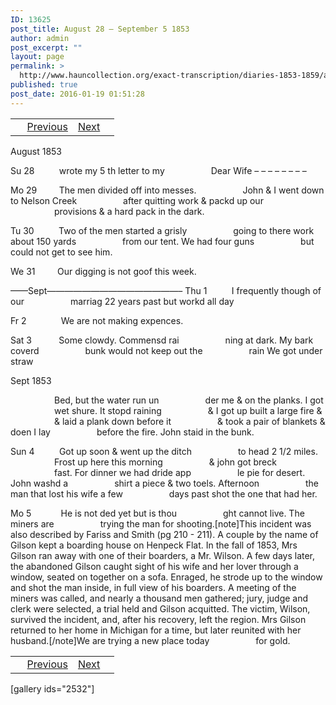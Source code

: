 ```yaml
---
ID: 13625
post_title: August 28 – September 5 1853
author: admin
post_excerpt: ""
layout: page
permalink: >
  http://www.hauncollection.org/exact-transcription/diaries-1853-1859/august-28-september-5-1853/
published: true
post_date: 2016-01-19 01:51:28
---
```

<table style="width: 100%;" align="center">
<tbody>
<tr>
<td> <a href="http://www.hauncollection.org/diaries-1853-1859/accounts-page-2/"><img class="" src="https://lh3.googleusercontent.com/-EFJpxxNiPNw/VqgtWBCZrMI/AAAAAAAAAFU/WfY4lPFWWkg/s800-Ic42/Soeb-Plain-Arrows-8-10px.png" alt="" width="10" height="10" /></a> <a href="http://www.hauncollection.org/diaries-1853-1859/august-22-august-28-1853/">Previous</a></td>
<td style="text-align: right;"><a href="http://www.hauncollection.org/diaries-1853-1859/september-6-september-13-1853/">Next</a> <a href="http://www.hauncollection.org/diaries-1853-1859/september-6-september-13-1853/"><img src="https://lh3.googleusercontent.com/-67k0cYlpXHw/VqgtWKz1MXI/AAAAAAAAAFU/k9PW_Piyurk/s800-Ic42/Soeb-Plain-Arrows-5-10px.png" alt="" width="10" height="10" /></a></td>
</tr>
</tbody>
</table>
August 1853

Su 28          wrote my 5 th letter to my
<span style="margin-left: 70px;">Dear Wife – – – – – – – –</span>

Mo 29         The men divided off into messes.
<span style="margin-left: 70px;">John &amp; I went down to Nelson Creek
<span style="margin-left: 70px;">after quitting work &amp; packd up our
<span style="margin-left: 70px;">provisions &amp; a hard pack in the dark.</span></span></span>

Tu 30          Two of the men started a grisly
<span style="margin-left: 70px;">going to there work about 150 yards
<span style="margin-left: 70px;">from our tent. We had four guns
<span style="margin-left: 70px;">but could not get to see him.</span></span></span>

We 31         Our digging is not goof this week.

——Sept———————————————–
Thu 1          I frequently though of our
<span style="margin-left: 70px;">marriag 22 years past but workd all day</span>

Fr 2              We are not making expences.

Sat 3           Some clowdy. Commensd rai
<span style="margin-left: 70px;">ning at dark. My bark coverd
<span style="margin-left: 70px;">bunk would not keep out the
<span style="margin-left: 70px;">rain We got under straw</span></span></span>

Sept 1853

<span style="margin-left: 70px;">Bed, but the water run un
<span style="margin-left: 70px;">der me &amp; on the planks. I got
<span style="margin-left: 70px;">wet shure. It stopd raining
<span style="margin-left: 70px;">&amp; I got up built a large fire &amp;
<span style="margin-left: 70px;">&amp; laid a plank down before it
<span style="margin-left: 70px;">&amp; took a pair of blankets &amp; doen I lay
<span style="margin-left: 70px;">before the fire. John staid in the bunk.</span></span></span></span></span></span></span>

Sun 4          Got up soon &amp; went up the ditch
<span style="margin-left: 70px;">to head 2 1/2 miles.
<span style="margin-left: 70px;">Frost up here this morning
<span style="margin-left: 70px;">&amp; john got breck
<span style="margin-left: 70px;">fast. For dinner we had dride app
<span style="margin-left: 70px;">le pie for desert. John washd a
<span style="margin-left: 70px;">shirt a piece &amp; two toels. Afternoon
<span style="margin-left: 70px;">the man that lost his wife a few
<span style="margin-left: 70px;">days past shot the one that had her.</span></span></span></span></span></span></span></span>

Mo 5            He is not ded yet but is thou
<span style="margin-left: 70px;">ght cannot live. The miners are
<span style="margin-left: 70px;">trying the man for shooting.[note]This incident was also described by Fariss and Smith (pg 210 - 211). A couple by the name of Gilson kept a boarding house on Henpeck Flat. In the fall of 1853, Mrs Gilson ran away with one of their boarders, a Mr. Wilson. A few days later, the abandoned Gilson caught sight of his wife and her lover through a window, seated on together on a sofa. Enraged, he strode up to the window and shot the man inside, in full view of his boarders. A meeting of the miners was called, and nearly a thousand men gathered; jury, judge and clerk were selected, a trial held and Gilson acquitted. The victim, Wilson, survived the incident, and, after his recovery, left the region. Mrs Gilson returned to her home in Michigan for a time, but later reunited with her husband.[/note]We are trying a new place today
<span style="margin-left: 70px;">for gold.</span></span></span>
<table style="width: 100%;" align="center">
<tbody>
<tr>
<td> <a href="http://www.hauncollection.org/diaries-1853-1859/accounts-page-2/"><img class="" src="https://lh3.googleusercontent.com/-EFJpxxNiPNw/VqgtWBCZrMI/AAAAAAAAAFU/WfY4lPFWWkg/s800-Ic42/Soeb-Plain-Arrows-8-10px.png" alt="" width="10" height="10" /></a> <a href="http://www.hauncollection.org/diaries-1853-1859/august-22-august-28-1853/">Previous</a></td>
<td style="text-align: right;"><a href="http://www.hauncollection.org/diaries-1853-1859/september-6-september-13-1853/">Next</a> <a href="http://www.hauncollection.org/diaries-1853-1859/september-6-september-13-1853/"><img src="https://lh3.googleusercontent.com/-67k0cYlpXHw/VqgtWKz1MXI/AAAAAAAAAFU/k9PW_Piyurk/s800-Ic42/Soeb-Plain-Arrows-5-10px.png" alt="" width="10" height="10" /></a></td>
</tr>
</tbody>
</table>
[gallery ids="2532"]